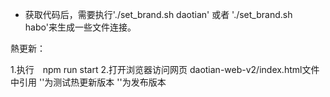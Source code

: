 


- 获取代码后，需要执行'./set_brand.sh daotian' 或者 './set_brand.sh habo'来生成一些文件连接。

熱更新：

1.执行　npm run start
2.打开浏览器访问网页
daotian-web-v2/index.html文件中引用
'<script src="http://localhost:9999/dist/app.js"></script>'为测试热更新版本
'<script src="./dist/app.js"></script>'为发布版本
